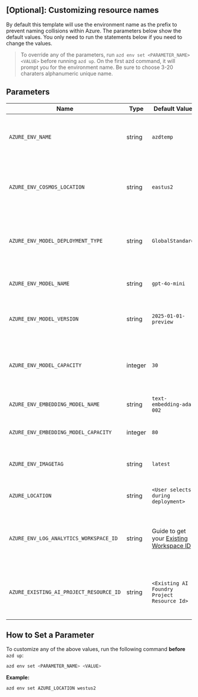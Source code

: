 ## [Optional]: Customizing resource names 

By default this template will use the environment name as the prefix to prevent naming collisions within Azure. The parameters below show the default values. You only need to run the statements below if you need to change the values. 


> To override any of the parameters, run `azd env set <PARAMETER_NAME> <VALUE>` before running `azd up`. On the first azd command, it will prompt you for the environment name. Be sure to choose 3-20 charaters alphanumeric unique name. 

## Parameters

| Name                          | Type    | Default Value       | Purpose                                                                                              |
| -----------------------------| ------- | ------------------- | ---------------------------------------------------------------------------------------------------- |
| `AZURE_ENV_NAME`            | string  | `azdtemp`           | Used as a prefix for all resource names to ensure uniqueness across environments.                    |
| `AZURE_ENV_COSMOS_LOCATION`             | string  | `eastus2`    | Location of the Cosmos DB instance. Choose from (allowed values: `swedencentral`, `australiaeast`).      |
| `AZURE_ENV_MODEL_DEPLOYMENT_TYPE`             | string  | `GlobalStandard`    | Change the Model Deployment Type (allowed values: Standard, GlobalStandard).                         |
| `AZURE_ENV_MODEL_NAME`               | string  | `gpt-4o-mini`            | Set the GPT model name (allowed values: `gpt-4o`).                                                      |
| `AZURE_ENV_MODEL_VERSION`     | string  | `2025-01-01-preview`        | Set the Azure OpenAI API version (allowed values: 2024-08-06).                                       |
| `AZURE_ENV_MODEL_CAPACITY`     | integer | `30`               | Set the model capacity for GPT deployment. Choose based on your Azure quota and usage needs.         |
| `AZURE_ENV_EMBEDDING_MODEL_NAME`            | string  | `text-embedding-ada-002`  | Set the model name used for embeddings.                                                              |
| `AZURE_ENV_EMBEDDING_MODEL_CAPACITY` | integer | `80`              | Set the capacity for embedding model deployment.                                                     |
| `AZURE_ENV_IMAGETAG`                  | string  | `latest`            | Set the image tag (allowed values: `latest`, `dev`, `hotfix`).                                             |
| `AZURE_LOCATION`            | string  | `<User selects during deployment>`         | Sets the Azure region for resource deployment.  |
| `AZURE_ENV_LOG_ANALYTICS_WORKSPACE_ID`            | string  | Guide to get your [Existing Workspace ID](/docs/re-use-log-analytics.md)        | Reuses an existing Log Analytics Workspace instead of provisioning a new one.   |
| `AZURE_EXISTING_AI_PROJECT_RESOURCE_ID`            | string  | `<Existing AI Foundry Project Resource Id>`         | Reuses an existing AI Foundry Project Resource Id instead of provisioning a new one.   |


## How to Set a Parameter
To customize any of the above values, run the following command **before** `azd up`:

```bash
azd env set <PARAMETER_NAME> <VALUE>

```

**Example:**

```bash
azd env set AZURE_LOCATION westus2
```
